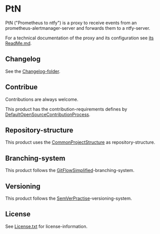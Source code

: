 # PtN

PtN ("Prometheus to ntfy") is a proxy to receive events from an prometheus-alertmanager-server and forwards them to a ntfy-server.

For a technical documentation of the proxy and its configuration see [its ReadMe.md](./PtN/ReadMe.md).

## Changelog

See the [Changelog-folder](./Other/Resources/Changelog).

## Contribue

Contributions are always welcome.

This product has the contribution-requirements defines by [DefaultOpenSourceContributionProcess](https://projects.aniondev.de/PublicProjects/Common/ProjectTemplates/-/blob/main/Conventions/Contributing/DefaultOpenSourceContributionProcess/DefaultOpenSourceContributionProcess.md).

## Repository-structure

This product uses the [CommonProjectStructure](https://projects.aniondev.de/PublicProjects/Common/ProjectTemplates/-/blob/main/Conventions/RepositoryStructure/CommonProjectStructure/CommonProjectStructure.md) as repository-structure.

## Branching-system

This product follows the [GitFlowSimplified](https://projects.aniondev.de/PublicProjects/Common/ProjectTemplates/-/blob/main/Conventions/BranchingSystem/GitFlowSimplified/GitFlowSimplified.md)-branching-system.

## Versioning

This product follows the [SemVerPractise](https://projects.aniondev.de/PublicProjects/Common/ProjectTemplates/-/blob/main/Conventions/Versioning/SemVerPractise/SemVerPractise.md)-versioning-system.

## License

See [License.txt](./License.txt) for license-information.
